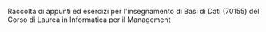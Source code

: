 Raccolta di appunti ed esercizi per l'insegnamento di Basi di Dati (70155) del Corso di Laurea in Informatica per il Management
